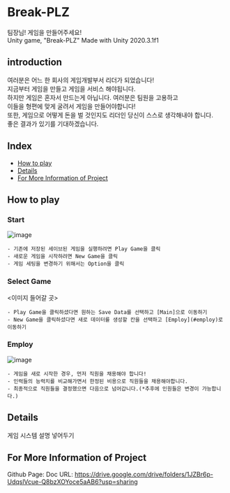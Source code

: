 # Break-PLZ
팀장님! 게임을 만들어주세요!  
Unity game, "Break-PLZ" 
Made with Unity 2020.3.1f1

## introduction
 여러분은 어느 한 회사의 게임개발부서 리더가 되었습니다!  
지금부터 게임을 만들고 게임을 서비스 해야됩니다.  
하지만 게임은 혼자서 만드는게 아닙니다. 여러분은 팀원을 고용하고  
이들을 형편에 맞게 굴려서 게임을 만들어야합니다!  
또한, 게임으로 어떻게 돈을 벌 것인지도 리더인 당신이 스스로 생각해내야 합니다.  
좋은 결과가 있기를 기대하겠습니다.  

## Index
* [How to play](#how-to-play)
* [Details](#details)
* [For More Information of Project](#for-more-information-of-project)

## How to play
### Start
![image](https://user-images.githubusercontent.com/29912716/159853169-3fa273b6-b209-44da-b170-a266446635a7.png)
```
- 기존에 저장된 세이브된 게임을 실행하려면 Play Game을 클릭
- 새로운 게임을 시작하려면 New Game을 클릭
- 게임 세팅을 변경하기 위해서는 Option을 클릭
```
### Select Game
<이미지 들어갈 곳>
```
- Play Game을 클릭하셨다면 원하는 Save Data를 선택하고 [Main]으로 이동하기
- New Game을 클릭하셨다면 새로 데이터를 생성할 칸을 선택하고 [Employ](#employ)로 이동하기
```
### Employ
![image](https://user-images.githubusercontent.com/29912716/159853940-a6363977-79d6-430f-ba5e-f49d9c6667e1.png)
```
- 게임을 새로 시작한 경우, 먼저 직원을 채용해야 합니다!
- 인력들의 능력치를 비교해가면서 한정된 비용으로 직원들을 채용해야합니다.
- 최종적으로 직원들을 결정했으면 다음으로 넘어갑니다.(*추후에 인원들은 변경이 가능합니다.)
```
## Details
게임 시스템 설명 넣어두기
## For More Information of Project
Github Page: 
Doc URL: https://drive.google.com/drive/folders/1JZBr6p-UdqslVcue-Q8bzXOYoce5aAB6?usp=sharing
